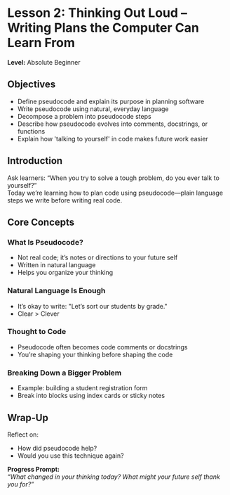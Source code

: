 # Lesson 2: Thinking Out Loud – Writing Plans the Computer Can Learn From

**Level:** Absolute Beginner

## Objectives
- Define pseudocode and explain its purpose in planning software
- Write pseudocode using natural, everyday language
- Decompose a problem into pseudocode steps
- Describe how pseudocode evolves into comments, docstrings, or functions
- Explain how 'talking to yourself' in code makes future work easier

## Introduction
Ask learners: “When you try to solve a tough problem, do you ever talk to yourself?”  
Today we’re learning how to plan code using pseudocode—plain language steps we write before writing real code.

## Core Concepts
### What Is Pseudocode?
- Not real code; it’s notes or directions to your future self
- Written in natural language
- Helps you organize your thinking

### Natural Language Is Enough
- It’s okay to write: "Let’s sort our students by grade."
- Clear > Clever

### Thought to Code
- Pseudocode often becomes code comments or docstrings
- You’re shaping your thinking before shaping the code

### Breaking Down a Bigger Problem
- Example: building a student registration form
- Break into blocks using index cards or sticky notes

## Wrap-Up
Reflect on:
- How did pseudocode help?
- Would you use this technique again?

**Progress Prompt:**  
_“What changed in your thinking today? What might your future self thank you for?”_
